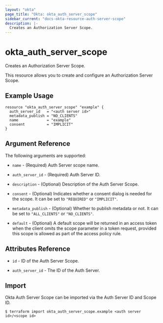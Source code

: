 ```yaml
---
layout: "okta"
page_title: "Okta: okta_auth_server_scope"
sidebar_current: "docs-okta-resource-auth-server-scope"
description: |-
  Creates an Authorization Server Scope.
---
```


# okta_auth_server_scope

Creates an Authorization Server Scope.

This resource allows you to create and configure an Authorization Server Scope.

## Example Usage

```hcl
resource "okta_auth_server_scope" "example" {
  auth_server_id   = "<auth server id>"
  metadata_publish = "NO_CLIENTS"
  name             = "example"
  consent          = "IMPLICIT"
}
```

## Argument Reference

The following arguments are supported:

* `name` - (Required) Auth Server scope name.

* `auth_server_id` - (Required) Auth Server ID.

* `description` - (Optional) Description of the Auth Server Scope.

* `consent` - (Optional) Indicates whether a consent dialog is needed for the scope. It can be set to `"REQUIRED"` or `"IMPLICIT"`.

* `metadata_publish` - (Optional) Whether to publish metadata or not. It can be set to `"ALL_CLIENTS"` or `"NO_CLIENTS"`.

* `default` - (Optional) A default scope will be returned in an access token when the client omits the scope parameter in a token request, provided this scope is allowed as part of the access policy rule.

## Attributes Reference

* `id` - ID of the Auth Server Scope.

* `auth_server_id` - The ID of the Auth Server.

## Import

Okta Auth Server Scope can be imported via the Auth Server ID and Scope ID.

```
$ terraform import okta_auth_server_scope.example <auth server id>/<scope id>
```
